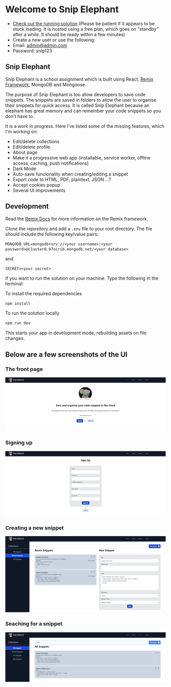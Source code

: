# Welcome to Snip Elephant

- [Check out the running solution](https://awp-snippet-saver-q9p5.onrender.com/) (Please be patient if it appears to be stuck loading. It is hosted using a free plan, which goes on "standby" after a while. It should be ready within a few minutes)
- Create a new user or use the following:
- Email: admin@admin.com
- Password: snip123

## Snip Elephant

Snip Elephant is a school assignment which is built using React, [Remix Framework](https://remix.run/), MongoDB and Mongoose. 

The purpose of Snip Elephant is too allow developers to save code snippets. The snippets are saved in folders to allow the user to organise their snippets for quick access. It is called Snip Elephant because an elephant has great memory and can remember your code snippets so you don't have to. 

It is a work in progress. Here I've listed some of the missing features, which I'm working on:
- Edit/delete collections
- Edit/delete profile 
- About page
- Make it a progressive web app (installable, service worker, offline access, caching, push notifications)
- Dark Mode
- Auto-save funcionality when creating/editing a snippet
- Export code to HTML, PDF, plaintext, JSON ...?
- Accept cookies popup
- Several UI improvements

## Development

Read the [Remix Docs](https://remix.run/docs) for more information on the Remix framework. 

Clone the repository and add a ```.env``` file to your root directory. The file should include the following key/value pairs:
```
MONGODB_URL=mongodb+srv://<your username>:<your password>@cluster0.97ocrib.mongodb.net/<your database>
```
and 
```
SECRET=<your secret>
```

If you want to run the solution on your machine. Type the following in the terminal:

To install the required dependencies
```sh
npm install
```
To run the solution locally
```sh
npm run dev
```

This starts your app in development mode, rebuilding assets on file changes.

## Below are a few screenshots of the UI

### The front page
![Front page](/app/images/Homepage.png)

### Signing up
![Signing up](/app/images/SignUp.png)

### Creating a new snippet
![Creating a new snippet](/app/images/CreateSnippet.png)

### Seaching for a snippet
![Searching for a snippet](/app/images/Searching.png)
